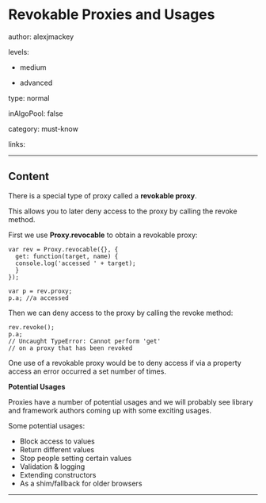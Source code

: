 # Revokable Proxies and Usages
author: alexjmackey

levels:

  - medium

  - advanced

type: normal

inAlgoPool: false

category: must-know

links:

---
## Content

There is a special type of proxy called a **revokable proxy**. 

This allows you to later deny access to the proxy by calling the revoke method.

First we use **Proxy.revocable** to obtain a revokable proxy:

```
var rev = Proxy.revocable({}, {
  get: function(target, name) {
  console.log('accessed ' + target);
  }
});

var p = rev.proxy;
p.a; //a accessed
```

Then we can deny access to the proxy by calling the revoke method:

```
rev.revoke();
p.a; 
// Uncaught TypeError: Cannot perform 'get'
// on a proxy that has been revoked
```

One use of a revokable proxy would be to deny access if via a property access an error occurred a set number of times.

**Potential Usages**

Proxies have a number of potential usages and we will probably see library and framework authors coming up with some exciting usages.

Some potential usages:

* Block access to values 
* Return different values
* Stop people setting certain values 
* Validation & logging
* Extending constructors
* As a shim/fallback for older browsers

---